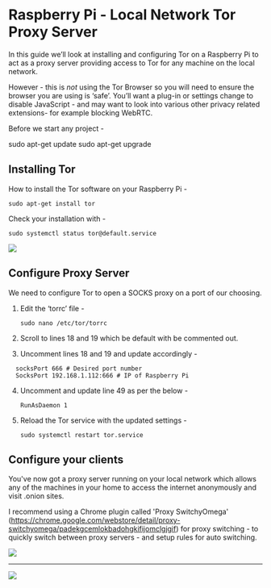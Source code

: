# Raspberry Pi - Local Network Tor Proxy Server

In this guide we’ll look at installing and configuring Tor on a Raspberry Pi to act as a proxy server providing access to Tor for any machine on the local network.

However - this is *not* using the Tor Browser so you will need to ensure the browser you are using is ‘safe’.
You’ll want a plug-in or settings change to disable JavaScript - and may want to look into various other privacy related extensions- for example blocking WebRTC.

Before we start any project -

sudo apt-get update
sudo apt-get upgrade

## Installing Tor
How to install the Tor software on your Raspberry Pi -

`sudo apt-get install tor`

Check your installation with -

`sudo systemctl status tor@default.service`

<img src="https://blog.richardcrosby.co.uk/content/images/2019/10/CXYvIeY.png">

## Configure Proxy Server
We need to configure Tor to open a SOCKS proxy on a port of our choosing.

1. Edit the ‘torrc’ file -

	`sudo nano /etc/tor/torrc`

2. Scroll to lines 18 and 19 which be default with be commented out.

3. Uncomment lines 18 and 19 and update accordingly -
  ```
	socksPort 666 # Desired port number
	SocksPort 192.168.1.112:666 # IP of Raspberry Pi
  ```
4. Uncomment and update line 49 as per the below -

	`RunAsDaemon 1`

4. Reload the Tor service with the updated settings -

	`sudo systemctl restart tor.service`

## Configure your clients

You've now got a proxy server running on your local network which allows any of the machines in your home to access the internet anonymously and visit .onion sites.

I recommend using a Chrome plugin called 'Proxy SwitchyOmega' (https://chrome.google.com/webstore/detail/proxy-switchyomega/padekgcemlokbadohgkifijomclgjgif) for proxy switching - to quickly switch between proxy servers - and setup rules for auto switching. 

<img src="https://blog.richardcrosby.co.uk/content/images/2019/10/6pxX9fi.png">
<hr>
<img src="https://i.imgur.com/N2IQJ7A.png">
